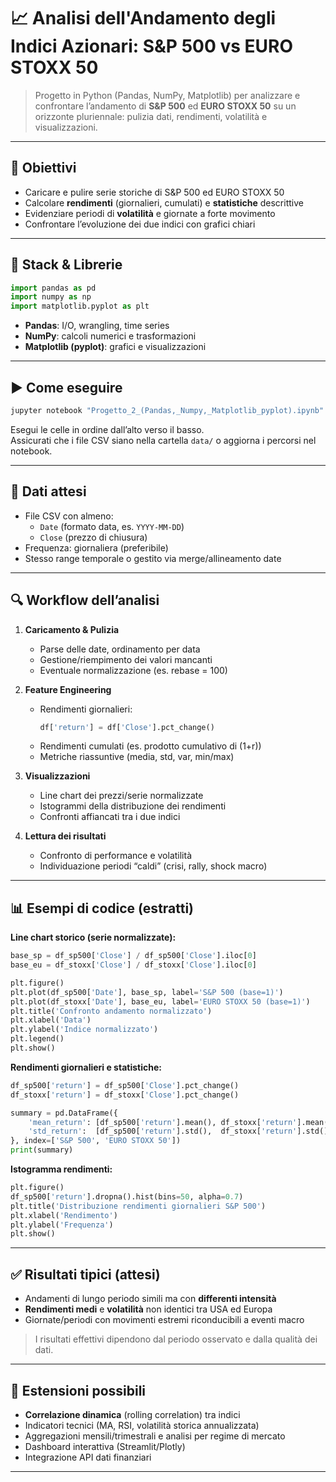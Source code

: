 # 📈 Analisi dell'Andamento degli Indici Azionari: S&P 500 vs EURO STOXX 50

> Progetto in Python (Pandas, NumPy, Matplotlib) per analizzare e confrontare l’andamento di **S&P 500** ed **EURO STOXX 50** su un orizzonte pluriennale: pulizia dati, rendimenti, volatilità e visualizzazioni.

---

## 🧭 Obiettivi

- Caricare e pulire serie storiche di S&P 500 ed EURO STOXX 50  
- Calcolare **rendimenti** (giornalieri, cumulati) e **statistiche** descrittive  
- Evidenziare periodi di **volatilità** e giornate a forte movimento  
- Confrontare l’evoluzione dei due indici con grafici chiari

---

## 🧰 Stack & Librerie

```python
import pandas as pd
import numpy as np
import matplotlib.pyplot as plt
```

- **Pandas**: I/O, wrangling, time series  
- **NumPy**: calcoli numerici e trasformazioni  
- **Matplotlib (pyplot)**: grafici e visualizzazioni

---

## ▶️ Come eseguire

```bash
jupyter notebook "Progetto_2_(Pandas,_Numpy,_Matplotlib_pyplot).ipynb"
```

Esegui le celle in ordine dall’alto verso il basso.  
Assicurati che i file CSV siano nella cartella `data/` o aggiorna i percorsi nel notebook.

---

## 🧪 Dati attesi

- File CSV con almeno:
  - `Date` (formato data, es. `YYYY-MM-DD`)
  - `Close` (prezzo di chiusura)
- Frequenza: giornaliera (preferibile)
- Stesso range temporale o gestito via merge/allineamento date

---

## 🔍 Workflow dell’analisi

1. **Caricamento & Pulizia**
   - Parse delle date, ordinamento per data  
   - Gestione/riempimento dei valori mancanti  
   - Eventuale normalizzazione (es. rebase = 100)

2. **Feature Engineering**
   - Rendimenti giornalieri:  
     ```python
     df['return'] = df['Close'].pct_change()
     ```
   - Rendimenti cumulati (es. prodotto cumulativo di \(1+r\))  
   - Metriche riassuntive (media, std, var, min/max)

3. **Visualizzazioni**
   - Line chart dei prezzi/serie normalizzate  
   - Istogrammi della distribuzione dei rendimenti  
   - Confronti affiancati tra i due indici

4. **Lettura dei risultati**
   - Confronto di performance e volatilità  
   - Individuazione periodi “caldi” (crisi, rally, shock macro)

---

## 📊 Esempi di codice (estratti)

**Line chart storico (serie normalizzate):**
```python
base_sp = df_sp500['Close'] / df_sp500['Close'].iloc[0]
base_eu = df_stoxx['Close'] / df_stoxx['Close'].iloc[0]

plt.figure()
plt.plot(df_sp500['Date'], base_sp, label='S&P 500 (base=1)')
plt.plot(df_stoxx['Date'], base_eu, label='EURO STOXX 50 (base=1)')
plt.title('Confronto andamento normalizzato')
plt.xlabel('Data')
plt.ylabel('Indice normalizzato')
plt.legend()
plt.show()
```

**Rendimenti giornalieri e statistiche:**
```python
df_sp500['return'] = df_sp500['Close'].pct_change()
df_stoxx['return'] = df_stoxx['Close'].pct_change()

summary = pd.DataFrame({
    'mean_return': [df_sp500['return'].mean(), df_stoxx['return'].mean()],
    'std_return':  [df_sp500['return'].std(),  df_stoxx['return'].std()]
}, index=['S&P 500', 'EURO STOXX 50'])
print(summary)
```

**Istogramma rendimenti:**
```python
plt.figure()
df_sp500['return'].dropna().hist(bins=50, alpha=0.7)
plt.title('Distribuzione rendimenti giornalieri S&P 500')
plt.xlabel('Rendimento')
plt.ylabel('Frequenza')
plt.show()
```

---

## ✅ Risultati tipici (attesi)

- Andamenti di lungo periodo simili ma con **differenti intensità**  
- **Rendimenti medi** e **volatilità** non identici tra USA ed Europa  
- Giornate/periodi con movimenti estremi riconducibili a eventi macro

> I risultati effettivi dipendono dal periodo osservato e dalla qualità dei dati.

---

## 🔮 Estensioni possibili

- **Correlazione dinamica** (rolling correlation) tra indici  
- Indicatori tecnici (MA, RSI, volatilità storica annualizzata)  
- Aggregazioni mensili/trimestrali e analisi per regime di mercato  
- Dashboard interattiva (Streamlit/Plotly)  
- Integrazione API dati finanziari

---
